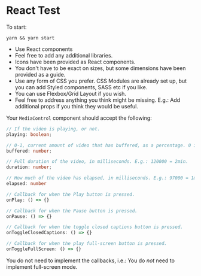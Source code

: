 # React Test

To start:

```
yarn && yarn start
```

* Use React components
* Feel free to add any additional libraries.
* Icons have been provided as React components.
* You don't have to be exact on sizes, but some dimensions have been provided as a guide.
* Use any form of CSS you prefer. CSS Modules are already set up, but you can add Styled components, SASS etc if you like.
* You can use Flexbox/Grid Layout if you wish.
* Feel free to address anything you think might be missing. E.g.: Add additional props if you think they would be useful.

Your `MediaControl` component should accept the following:

``` typescript
// If the video is playing, or not.
playing: boolean; 

// 0-1, current amount of video that has buffered, as a percentage. 0 is nothing, 1 is fully buffered.
buffered: number;

// Full duration of the video, in milliseconds. E.g.: 120000 = 2min.
duration: number;

// How much of the video has elapsed, in milliseconds. E.g.: 97000 = 1min 37sec.
elapsed: number

// Callback for when the Play button is pressed.
onPlay: () => {}

// Callback for when the Pause button is pressed.
onPause: () => {}

// Callback for when the toggle closed captions button is pressed.
onToggleClosedCaptions: () => {}

// Callback for when the play full-screen button is pressed.
onToggleFullScreen: () => {}
```

You do not need to implement the callbacks, i.e.: You do _not_ need to implement full-screen mode.
